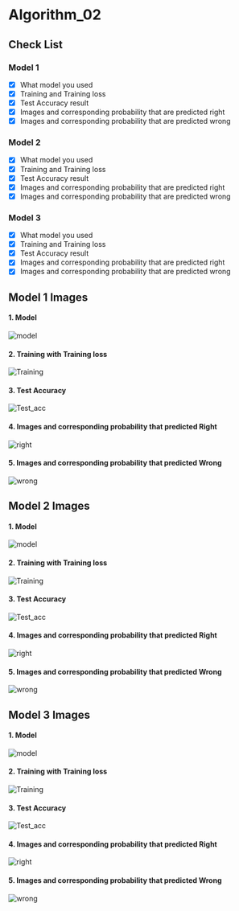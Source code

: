 # Algorithm_02

## Check List
### Model 1
- [x] What model you used
- [x] Training and Training loss 
- [x] Test Accuracy result
- [x] Images and corresponding probability that are predicted right
- [x] Images and corresponding probability that are predicted wrong 

### Model 2
- [x] What model you used
- [x] Training and Training loss 
- [x] Test Accuracy result
- [x] Images and corresponding probability that are predicted right
- [x] Images and corresponding probability that are predicted wrong 

### Model 3
- [x] What model you used
- [x] Training and Training loss 
- [x] Test Accuracy result
- [x] Images and corresponding probability that are predicted right
- [x] Images and corresponding probability that are predicted wrong 

## Model 1 Images
#### 1. Model 
![model](https://user-images.githubusercontent.com/43214327/121537707-1e989a80-ca3f-11eb-87a9-b23683c98272.png)
#### 2. Training with Training loss 
![Training](https://user-images.githubusercontent.com/43214327/121537814-396b0f00-ca3f-11eb-9743-198bd776ec99.png)
#### 3. Test Accuracy
![Test_acc](https://user-images.githubusercontent.com/43214327/121537869-4687fe00-ca3f-11eb-8d91-d32129df0419.png)
#### 4. Images and corresponding probability that predicted Right 
![right](https://user-images.githubusercontent.com/43214327/121537986-63243600-ca3f-11eb-8862-e7940e2dbe83.png)
#### 5. Images and corresponding probability that predicted Wrong
![wrong](https://user-images.githubusercontent.com/43214327/121538163-851db880-ca3f-11eb-9862-bdeb6c664619.png)

## Model 2 Images
#### 1. Model 
![model](https://user-images.githubusercontent.com/43214327/121539653-d2e6f080-ca40-11eb-8237-d9f4ae25407b.png)
#### 2. Training with Training loss 
![Training](https://user-images.githubusercontent.com/43214327/121539854-f873fa00-ca40-11eb-84d7-be033d10e9ae.png)
#### 3. Test Accuracy
![Test_acc](https://user-images.githubusercontent.com/43214327/121539911-0295f880-ca41-11eb-8d6f-f9c9da2a8329.png)
#### 4. Images and corresponding probability that predicted Right 
![right](https://user-images.githubusercontent.com/43214327/121540058-1f323080-ca41-11eb-8b9e-075313127f17.png)
#### 5. Images and corresponding probability that predicted Wrong
![wrong](https://user-images.githubusercontent.com/43214327/121540170-383ae180-ca41-11eb-94c6-5a0590a074e8.png)

## Model 3 Images
#### 1. Model 
![model](https://user-images.githubusercontent.com/43214327/121540271-50126580-ca41-11eb-930a-3cdd9401130b.png)
#### 2. Training with Training loss 
![Training](https://user-images.githubusercontent.com/43214327/121540637-9b2c7880-ca41-11eb-9ec1-8c91cdb20d7d.png)
#### 3. Test Accuracy
![Test_acc](https://user-images.githubusercontent.com/43214327/121540695-a8e1fe00-ca41-11eb-8432-da58e9826f83.png)
#### 4. Images and corresponding probability that predicted Right 
![right](https://user-images.githubusercontent.com/43214327/121540780-b8f9dd80-ca41-11eb-84db-2abce02e42cc.png)
#### 5. Images and corresponding probability that predicted Wrong
![wrong](https://user-images.githubusercontent.com/43214327/121540834-c31bdc00-ca41-11eb-8c92-3bd0d5cbff71.png)

